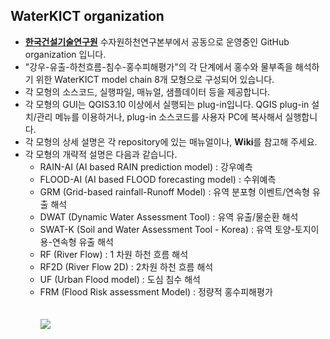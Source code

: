 ## WaterKICT organization
* [**한국건설기술연구원**](https://www.kict.re.kr/) 수자원하천연구본부에서 공동으로 운영중인 GitHub organization 입니다.<br/>  
* "강우-유출-하천흐름-침수-홍수피해평가"의 각 단계에서 홍수와 물부족을 해석하기 위한 WaterKICT model chain 8개 모형으로 구성되어 있습니다.<br/>  
* 각 모형의 소스코드, 실행파일, 매뉴얼, 샘플데이터 등을 제공합니다.<br/> 
* 각 모형의 GUI는 QGIS3.10 이상에서 실행되는 plug-in입니다. QGIS plug-in 설치/관리 메뉴를 이용하거나, plug-in 소스코드를 사용자 PC에 복사해서 실행합니다.<br/>  
* 각 모형의 상세 설명은 각 repository에 있는 매뉴얼이나, **Wiki**를 참고해 주세요.<br/>
* 각 모형의 개략적 설명은 다음과 같습니다.<br/>
   - RAIN-AI (AI based RAIN prediction model) : 강우예측
   - FLOOD-AI (AI based FLOOD forecasting model) : 수위예측
   - GRM (Grid-based rainfall-Runoff Model) : 유역 분포형 이벤트/연속형 유출 해석
   - DWAT (Dynamic Water Assessment Tool) : 유역 유출/물순환 해석
   - SWAT-K (Soil and Water Assessment Tool - Korea) : 유역 토양-토지이용-연속형 유출 해석
   - RF (River Flow) : 1 차원 하천 흐름 해석
   - RF2D (River Flow 2D) : 2차원 하천 흐름 해석
   - UF (Urban Flood model) : 도심 침수 해석
   - FRM (Flood Risk assessment Model) : 정량적 홍수피해평가 <br/>  
<br/>![](https://github.com/WaterKICT/images/blob/main/applicationDiagram.JPG)

